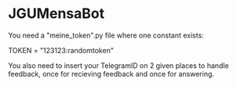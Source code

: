 # JGUMensaBot

You need a "meine_token".py file where one constant exists:

TOKEN = "123123:randomtoken"

You also need to insert your TelegramID on 2 given places to handle feedback, once for recieving feedback and once for answering.
